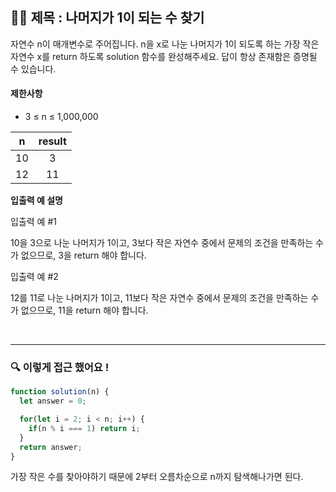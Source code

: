 ## ✍🏻 제목 : 나머지가 1이 되는 수 찾기
자연수 n이 매개변수로 주어집니다. n을 x로 나눈 나머지가 1이 되도록 하는 가장 작은 자연수 x를 return 하도록 solution 함수를 완성해주세요. 답이 항상 존재함은 증명될 수 있습니다.

#### 제한사항

- 3 ≤ n ≤ 1,000,000

|n|result|
|:------:|:----:|
|10|3|
|12|11|

**입출력 예 설명**

입출력 예 #1

10을 3으로 나눈 나머지가 1이고, 3보다 작은 자연수 중에서 문제의 조건을 만족하는 수가 없으므로, 3을 return 해야 합니다.

입출력 예 #2

12를 11로 나눈 나머지가 1이고, 11보다 작은 자연수 중에서 문제의 조건을 만족하는 수가 없으므로, 11을 return 해야 합니다.

</br>

---

### 🔍 이렇게 접근 했어요 !

```javascript
function solution(n) {
  let answer = 0;

  for(let i = 2; i < n; i++) {
    if(n % i === 1) return i;
  }
  return answer;
}
```

가장 작은 수를 찾아야하기 때문에 2부터 오름차순으로 n까지 탐색해나가면 된다.